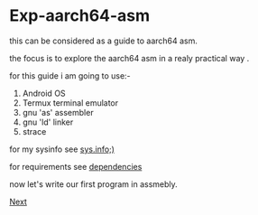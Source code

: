# Exp-aarch64-asm

this can be considered as a guide to aarch64 asm.

the focus is to explore the aarch64 asm in a realy practical way .

for this guide i am going to use:-

1. Android OS
2. Termux terminal emulator
3. gnu 'as' assembler
4. gnu 'ld' linker
5. strace

for my sysinfo see [sys.info;)](https://github.com/black-scythe0/Exp-aarch64-asm/blob/main/sys.info)


for requirements see [dependencies](https://github.com/black-scythe0/Exp-aarch64-asm/blob/main/dependencies/dependencies.md)


now let's write our first program in assmebly.

[Next](https://github.com/black-scythe0/Exp-aarch64-asm/blob/main/code/page1/page1.md)
